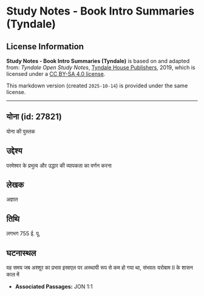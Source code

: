 # Study Notes - Book Intro Summaries (Tyndale)

## License Information

**Study Notes - Book Intro Summaries (Tyndale)** is based on and adapted from: _Tyndale Open Study Notes_, [Tyndale House Publishers](https://tyndaleopenresources.com/), 2019, which is licensed under a [CC BY-SA 4.0 license](https://creativecommons.org/licenses/by-sa/4.0/legalcode.en).

This markdown version (created `2025-10-14`) is provided under the same license.



--------------------------------

## योना (id: 27821)

योना की पुस्तक

उद्देश्य
--------

परमेश्वर के प्रभुत्व और उद्धार की व्यापकता का वर्णन करना

लेखक
----

अज्ञात

तिथि
----

लगभग 755 ई. पू.

घटनास्थल
--------

वह समय जब अश्शूर का प्रभाव इस्राएल पर अस्थायी रूप से कम हो गया था, संभवतः यरोबाम II के शासन काल में

* **Associated Passages:** JON 1:1

